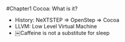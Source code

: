 #Chapter1 Cocoa: What is it?
* History: NeXTSTEP => OpenStep => Cocoa
* LLVM: Low Level Virtual Machine
* ￼Caffeine is not a substitute for sleep




 